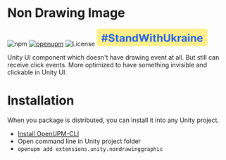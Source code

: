 # Non Drawing Image

![npm](https://img.shields.io/npm/v/extensions.unity.nondrawinggraphic) [![openupm](https://img.shields.io/npm/v/extensions.unity.nondrawinggraphic?label=openupm&registry_uri=https://package.openupm.com)](https://openupm.com/packages/extensions.unity.nondrawinggraphic/) ![License](https://img.shields.io/github/license/IvanMurzak/Unity-NonDrawingGraphic) [![Stand With Ukraine](https://raw.githubusercontent.com/vshymanskyy/StandWithUkraine/main/badges/StandWithUkraine.svg)](https://stand-with-ukraine.pp.ua)

Unity UI component which doesn't have drawing event at all. But still can receive click events. More optimized to have something invisible and clickable in Unity UI.


# Installation 
When you package is distributed, you can install it into any Unity project. 

- [Install OpenUPM-CLI](https://github.com/openupm/openupm-cli#installation)
- Open command line in Unity project folder
- `openupm add extensions.unity.nondrawinggraphic`
